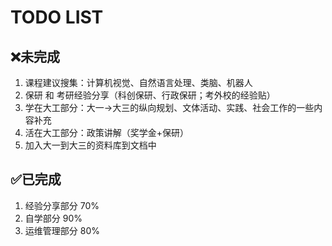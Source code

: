 # TODO LIST

## ❌未完成

1. 课程建议搜集：计算机视觉、自然语言处理、类脑、机器人
2. 保研 和 考研经验分享（科创保研、行政保研；考外校的经验贴）
3. 学在大工部分：大一->大三的纵向规划、文体活动、实践、社会工作的一些内容补充
4. 活在大工部分：政策讲解（奖学金+保研）
5. 加入大一到大三的资料库到文档中

## ✅已完成

1. 经验分享部分 70%
2. 自学部分 90%
3. 运维管理部分 80%
